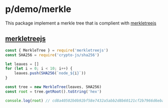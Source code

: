# p/demo/merkle

This package implement a merkle tree that is complient with [merkletreejs](https://github.com/merkletreejs/merkletreejs)


## [merkletreejs](https://github.com/merkletreejs/merkletreejs)

```javascript
const { MerkleTree } = require('merkletreejs')
const SHA256 = require('crypto-js/sha256')

let leaves = []
for (let i = 0; i < 10; i++) {
    leaves.push(SHA256(`node_${i}`))
}

const tree = new MerkleTree(leaves, SHA256)
const root = tree.getRoot().toString('hex')

console.log(root) // cd8a40502b0b92bf58e7432a5abb2d8b60121cf2b7966d6ebaf103f907a1bc21
```
